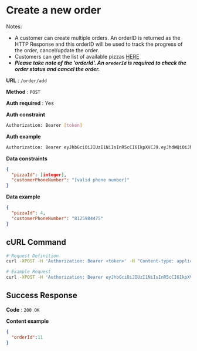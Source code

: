 # Create a new order
Notes:
* A customer can create multiple orders. An orderID is returned as the HTTP Response and this orderID will be used to track the progress of the order, cancel/update the order.
* Customers can get the list of available pizzas [HERE](doc/showPizzas.md)
*  ***Please take note of the 'orderId'. An `orederId` is required to check the order status and cancel the order.***

**URL** : `/order/add`

**Method** : `POST`

**Auth required** : Yes

**Auth constraint**
```bash
Authorization: Bearer [token]
```

**Auth example**
```bash
Authorization: Bearer eyJhbGciOiJIUzI1NiIsInR5cCI6IkpXVCJ9.eyJhdWQiOiJhbnkiLCJleHAiOjE2MDk3ODgwMjIsImlzcyI6ImF1dGgtYXBwIiwic3ViIjoibWVkaXVtIn0.hrLAEbHKLHrTXG7_9TVot8Dubq2hHia5khMQeTUqJLs
```

**Data constraints**
```json
{
  "pizzaId": [integer], 
  "customerPhoneNumber": "[valid phone number]"
}
```

**Data example**
```json
{
  "pizzaId": 4, 
  "customerPhoneNumber": "8125984475"
}
```

## cURL Command
```bash
# Request Definition
curl -XPOST -H 'Authorization: Bearer <token>' -H "Content-type: application/json" -d '{"pizzaId": <pizzaId>, "customerPhoneNumber":"<customerPhoneNumber>"}' 'https://pizza-api-service.herokuapp.com/order/add'

# Example Request
curl -XPOST -H 'Authorization: Bearer eyJhbGciOiJIUzI1NiIsInR5cCI6IkpXVCJ9.eyJhdWQiOiJhbnkiLCJleHAiOjE2MDk3ODgwMjIsImlzcyI6ImF1dGgtYXBwIiwic3ViIjoibWVkaXVtIn0.hrLAEbHKLHrTXG7_9TVot8Dubq2hHia5khMQeTUqJLs' -H "Content-type: application/json" -d '{"pizzaId": 4, "customerPhoneNumber":"8125984475"}' 'https://pizza-api-service.herokuapp.com/order/add'
```

## Success Response
**Code** : `200 OK`

**Content example**

```json
{
  "orderId":11
}
```
